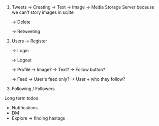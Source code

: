 1. Tweets
   -> Creating
   -> Text
   -> Image -> Media Storage Server because we can't story images in sqlite

   -> Delete

   -> Retweeting

2. Users
   -> Register

   -> Login

   -> Logout

   -> Profile
   -> Image?
   -> Text?
   -> Follow button?

   -> Feed
   -> User's feed only?
   -> User + who they follow?

3. Following / Followers

Long term todos

- Notifications
- DM
- Explore -> finding hastags
